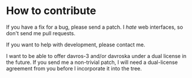 # How to contribute

If you have a fix for a bug, please send a patch. I *hate* web interfaces, so don't
send me pull requests.

If you want to help with development, please contact me.

I want to be able to offer davros-3 and/or davroska under a dual license in the future.
If you send me a non-trivial patch, I will need a dual-license agreement from you before I
incorporate it into the tree.
